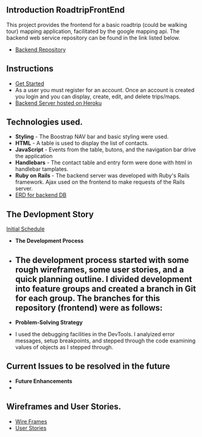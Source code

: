 ## Introduction RoadtripFrontEnd
This project provides the frontend for a basic roadtrip (could be walking tour) mapping application, facilitated by the google mapping api. The backend web service repository can be found in the link listed below.
- [Backend Repository](https://github.com/ajackson57/roadtrip-backend)

## Instructions
- [Get Started](https://ajackson57.github.io/roadtrip-frontend/)
- As a user you must register for an account. Once an account is created you
  login and you can display, create, edit, and delete trips/maps.
- [Backend Server hosted on Heroku](https://calm-brook-66488.herokuapp.com/)

## Technologies used.
- **Styling** - The Boostrap NAV bar and basic styling were used.
- **HTML** - A table is used to display the list of contacts.
- **JavaScript** - Events from the table, butons, and the navigation bar drive
  the application
- **Handlebars** - The contact table and entry form were done with html in
  handlebar tamplates.
- **Ruby on Rails** - The backend server was developed with Ruby's Rails
  framework. Ajax used on the frontend to make requests of the Rails server.
- [ERD for backend DB](https://github.com/ajackson57/roadtrip-backend/blob/master/GA-WDI-Capstone.pdf)

## The Devlopment Story
[Initial Schedule](https://github.com/ajackson57/roadtrip-frontend/blob/master/Capstone%20Roadtrip%20Tasks.pdf)
 - **The Development Process**
 - The development process started with some rough wireframes, some user
   stories, and a quick planning outline. I divided development into feature
   groups and created a branch in Git for each group. The branches for this
   repository (frontend) were as follows:
      -

 - **Problem-Solving Strategy**
 - I used the debugging facilities in the DevTools. I analyized error messages, setup breakpoints, and stepped through the code examining values of objects as I stepped through.

## Current Issues to be resolved in the future
- **Future Enhancements**
-

## Wireframes and User Stories.
- [Wire Frames](https://github.com/ajackson57/roadtrip-frontend/blob/master/roadtrip.pdf)
- [User Stories](https://github.com/ajackson57/roadtrip-frontend/blob/master/Capstone%20Roadtrip%20User%20Stories.pdf)
